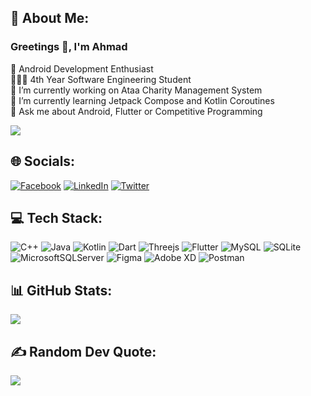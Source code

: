 ## 💫 About Me:
### Greetings 👋, I'm Ahmad
📱 Android Development Enthusiast<br>🧑🏻‍💻 4th Year Software Engineering Student<br>🔭 I’m currently working on Ataa Charity Management System<br>🌱 I’m currently learning Jetpack Compose and Kotlin Coroutines<br>💬 Ask me about Android, Flutter or Competitive Programming

[![](https://visitcount.itsvg.in/api?id=ahmadshahal&icon=1&color=3)](https://visitcount.itsvg.in)

## 🌐 Socials:
[![Facebook](https://img.shields.io/badge/Facebook-%231877F2.svg?logo=Facebook&logoColor=white)](https://facebook.com/ahmad.shahal.2001) [![LinkedIn](https://img.shields.io/badge/LinkedIn-%230077B5.svg?logo=linkedin&logoColor=white)](https://linkedin.com/in/ahmad-shahal) [![Twitter](https://img.shields.io/badge/Twitter-%231DA1F2.svg?logo=Twitter&logoColor=white)](https://twitter.com/ahmadalshahal) 

## 💻 Tech Stack:
![C++](https://img.shields.io/badge/c++-%2300599C.svg?style=for-the-badge&logo=c%2B%2B&logoColor=white) ![Java](https://img.shields.io/badge/java-%23ED8B00.svg?style=for-the-badge&logo=java&logoColor=white) ![Kotlin](https://img.shields.io/badge/kotlin-%230095D5.svg?style=for-the-badge&logo=kotlin&logoColor=white) ![Dart](https://img.shields.io/badge/dart-%230175C2.svg?style=for-the-badge&logo=dart&logoColor=white) ![Threejs](https://img.shields.io/badge/threejs-black?style=for-the-badge&logo=three.js&logoColor=white) ![Flutter](https://img.shields.io/badge/Flutter-%2302569B.svg?style=for-the-badge&logo=Flutter&logoColor=white) ![MySQL](https://img.shields.io/badge/mysql-%2300f.svg?style=for-the-badge&logo=mysql&logoColor=white) ![SQLite](https://img.shields.io/badge/sqlite-%2307405e.svg?style=for-the-badge&logo=sqlite&logoColor=white) ![MicrosoftSQLServer](https://img.shields.io/badge/Microsoft%20SQL%20Sever-CC2927?style=for-the-badge&logo=microsoft%20sql%20server&logoColor=white) 	![Figma](https://img.shields.io/badge/figma-%23F24E1E.svg?style=for-the-badge&logo=figma&logoColor=white) ![Adobe XD](https://img.shields.io/badge/Adobe%20XD-470137?style=for-the-badge&logo=Adobe%20XD&logoColor=#FF61F6) ![Postman](https://img.shields.io/badge/Postman-FF6C37?style=for-the-badge&logo=postman&logoColor=white)
## 📊 GitHub Stats:
![](https://github-readme-stats.vercel.app/api/top-langs/?username=ahmadshahal&theme=dark&hide_border=true&include_all_commits=true&count_private=false&layout=compact)

## ✍️ Random Dev Quote:
![](https://quotes-github-readme.vercel.app/api?type=horizontal&theme=radical)
